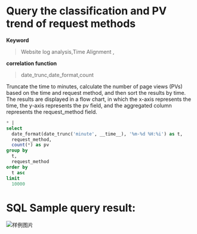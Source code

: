 # Query the classification and PV trend of request methods

**Keyword**

> Website log analysis,Time Alignment ,

**correlation function**

> date_trunc,date_format,count

Truncate the time to minutes, calculate the number of page views (PVs) based on the time and request method, and then sort the results by time. The results are displayed in a flow chart, in which the x-axis represents the time, the y-axis represents the pv field, and the aggregated column represents the request_method field.

```SQL
* |
select
  date_format(date_trunc('minute', __time__), '%m-%d %H:%i') as t,
  request_method,
  count(*) as pv
group by
  t,
  request_method
order by
  t asc
limit
  10000
```

# SQL Sample query result:

![样例图片](http://slsconsole.oss-cn-hangzhou.aliyuncs.com/sql_sample/1584608600731slb-access-log-slb_layer7_access_center_client_pv_china_distribution.png)
